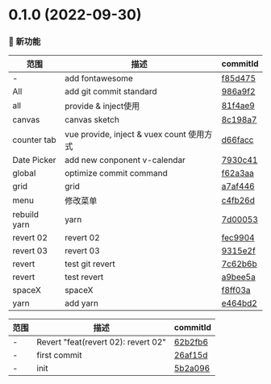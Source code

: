 # 0.1.0 (2022-09-30)

### 🌟 新功能
范围|描述|commitId
--|--|--
 - | add fontawesome | [f85d475](https://github.com/supermanbin/vueSamples/commit/f85d475)
 All | add git commit standard | [986a9f2](https://github.com/supermanbin/vueSamples/commit/986a9f2)
 all | provide & inject使用 | [81f4ae9](https://github.com/supermanbin/vueSamples/commit/81f4ae9)
 canvas | canvas sketch | [8c198a7](https://github.com/supermanbin/vueSamples/commit/8c198a7)
 counter tab | vue provide, inject & vuex count 使用方式 | [d66facc](https://github.com/supermanbin/vueSamples/commit/d66facc)
 Date Picker | add new conponent v-calendar | [7930c41](https://github.com/supermanbin/vueSamples/commit/7930c41)
 global | optimize commit command | [f62a3aa](https://github.com/supermanbin/vueSamples/commit/f62a3aa)
 grid | grid | [a7af446](https://github.com/supermanbin/vueSamples/commit/a7af446)
 menu | 修改菜单 | [c4fb26d](https://github.com/supermanbin/vueSamples/commit/c4fb26d)
 rebuild yarn | yarn | [7d00053](https://github.com/supermanbin/vueSamples/commit/7d00053)
 revert 02 | revert 02 | [fec9904](https://github.com/supermanbin/vueSamples/commit/fec9904)
 revert 03 | revert 03 | [9315e2f](https://github.com/supermanbin/vueSamples/commit/9315e2f)
 revert | test git revert | [7c62b6b](https://github.com/supermanbin/vueSamples/commit/7c62b6b)
 revert | test revert | [a9bee5a](https://github.com/supermanbin/vueSamples/commit/a9bee5a)
 spaceX | spaceX | [f8ff03a](https://github.com/supermanbin/vueSamples/commit/f8ff03a)
 yarn | add yarn | [e464bd2](https://github.com/supermanbin/vueSamples/commit/e464bd2)


范围|描述|commitId
--|--|--
 - | Revert "feat(revert 02): revert 02" | [62b2fb6](https://github.com/supermanbin/vueSamples/commit/62b2fb6)
 - | first commit | [26af15d](https://github.com/supermanbin/vueSamples/commit/26af15d)
 - | init | [5b2a096](https://github.com/supermanbin/vueSamples/commit/5b2a096)

